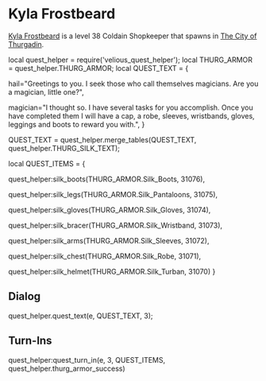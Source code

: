 # Kyla Frostbeard



[Kyla Frostbeard](/npc/115149) is a level 38 Coldain Shopkeeper that spawns in [The City of Thurgadin](/zone/115).



local quest_helper = require('velious_quest_helper');
local THURG_ARMOR = quest_helper.THURG_ARMOR;
local QUEST_TEXT = {

hail="Greetings to you. I seek those who call themselves magicians. Are you a magician, little one?",

magician="I thought so. I have several tasks for you accomplish. Once you have completed them I will have a cap, a robe, sleeves, wristbands, gloves, leggings and boots to reward you with.",
}

QUEST_TEXT = quest_helper.merge_tables(QUEST_TEXT, quest_helper.THURG_SILK_TEXT);

local QUEST_ITEMS = {



quest_helper:silk_boots(THURG_ARMOR.Silk_Boots, 31076),



quest_helper:silk_legs(THURG_ARMOR.Silk_Pantaloons, 31075),



quest_helper:silk_gloves(THURG_ARMOR.Silk_Gloves, 31074),



quest_helper:silk_bracer(THURG_ARMOR.Silk_Wristband, 31073),



quest_helper:silk_arms(THURG_ARMOR.Silk_Sleeves, 31072),



quest_helper:silk_chest(THURG_ARMOR.Silk_Robe, 31071),



quest_helper:silk_helmet(THURG_ARMOR.Silk_Turban, 31070)
}



## Dialog

quest_helper.quest_text(e, QUEST_TEXT, 3);


## Turn-Ins

quest_helper:quest_turn_in(e, 3, QUEST_ITEMS, quest_helper.thurg_armor_success)